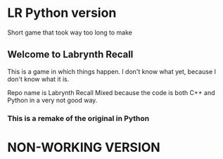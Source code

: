 # LR Python version
Short game that took way too long to make

<h2>Welcome to Labrynth Recall</h2>
This is a game in which things happen. I don't know what yet, because I don't know what it is. 

Repo name is Labrynth Recall Mixed because the code is both C++ and Python in a very not good way.

<h3>This is a remake of the original in Python</h3> 


<h1>NON-WORKING VERSION</h1>
